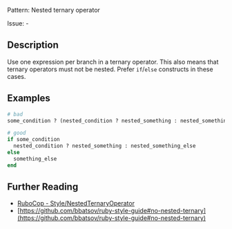 Pattern: Nested ternary operator

Issue: -

## Description

Use one expression per branch in a ternary operator. This also means that ternary operators must not be nested. Prefer `if`/`else` constructs in these cases.

## Examples

```ruby
# bad
some_condition ? (nested_condition ? nested_something : nested_something_else) : something_else

# good
if some_condition
  nested_condition ? nested_something : nested_something_else
else
  something_else
end
```

## Further Reading

* [RuboCop - Style/NestedTernaryOperator](https://rubocop.readthedocs.io/en/latest/cops_style/#stylenestedternaryoperator)
* [https://github.com/bbatsov/ruby-style-guide#no-nested-ternary](https://github.com/bbatsov/ruby-style-guide#no-nested-ternary)
